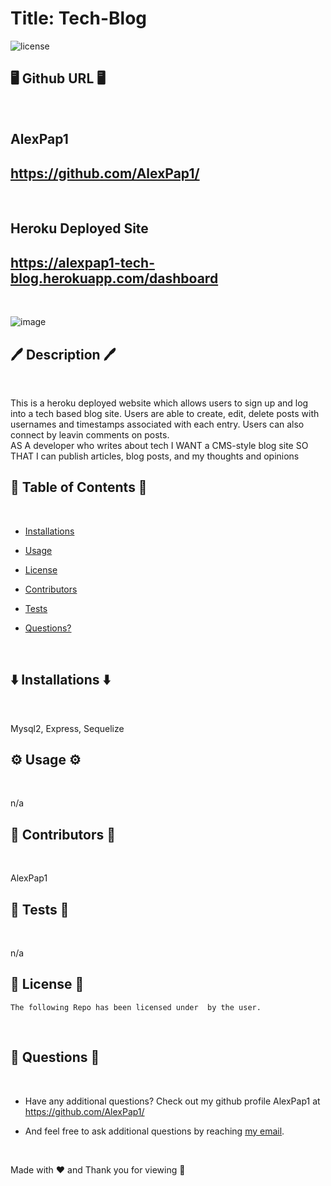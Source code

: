 # Title: Tech-Blog

![license](https://img.shields.io/badge/License--blue.svg)

## 🖥️ Github URL 🖥️
<br />

## AlexPap1
## https://github.com/AlexPap1/
<br />

## Heroku Deployed Site
## https://alexpap1-tech-blog.herokuapp.com/dashboard
<br />

![image](https://user-images.githubusercontent.com/99618057/172721744-2f07b4a5-2bcc-4b80-a80e-6c68c5f4730a.png)
<br />

## 🖊️ Description 🖊️
<br />

This is a heroku deployed website which allows users to sign up and log into a tech based blog site. Users are able to create, edit, delete posts with usernames and timestamps associated with each entry. Users can also connect by leavin comments on posts. 
<br />
AS A developer who writes about tech
I WANT a CMS-style blog site
SO THAT I can publish articles, blog posts, and my thoughts and opinions
<br />

## 📜 Table of Contents 📜
<br />

* [Installations](#⬇️-installations-⬇️)
* [Usage](#⚙️-usage-⚙️)

* [License](#👮-license-👮)

* [Contributors](#🤝-contributors-🤝)
* [Tests](#👾-tests-👾)
* [Questions?](#🤔-questions-🤔)
<br />

## ⬇️ Installations ⬇️
<br />

Mysql2, Express, Sequelize
<br />

## ⚙️ Usage ⚙️
<br />

n/a
<br />

## 🤝 Contributors 🤝
<br />

AlexPap1
<br />

## 👾 Tests 👾
<br />

n/a
<br />

## 👮 License 👮
    
    The following Repo has been licensed under  by the user.
<br />

## 🤔 Questions 🤔
<br />

* Have any additional questions? Check out my github profile AlexPap1 at https://github.com/AlexPap1/

* And feel free to ask additional questions by reaching [my email](mailto:arpappagallo@gmail.com).
<br />

Made with ❤️ and Thank you for viewing 🤝

